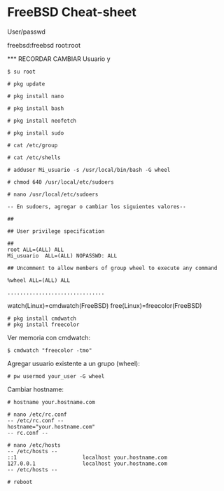 # FreeBSD Cheat-sheet

User/passwd

freebsd:freebsd
root:root

*** RECORDAR CAMBIAR Usuario y 

```
$ su root

# pkg update

# pkg install nano

# pkg install bash

# pkg install neofetch

# pkg install sudo

# cat /etc/group

# cat /etc/shells

# adduser Mi_usuario -s /usr/local/bin/bash -G wheel

# chmod 640 /usr/local/etc/sudoers

# nano /usr/local/etc/sudoers

-- En sudoers, agregar o cambiar los siguientes valores--

##

## User privilege specification

##
root ALL=(ALL) ALL
Mi_usuario  ALL=(ALL) NOPASSWD: ALL

## Uncomment to allow members of group wheel to execute any command

%wheel ALL=(ALL) ALL

...............................
```

watch(Linux)=cmdwatch(FreeBSD)
free(Linux)=freecolor(FreeBSD)

```
# pkg install cmdwatch
# pkg install freecolor
```

Ver memoria con cmdwatch:

```
$ cmdwatch "freecolor -tmo"
```

Agregar usuario existente a un grupo (wheel):

```
# pw usermod your_user -G wheel
```

Cambiar hostname:

```
# hostname your.hostname.com 

# nano /etc/rc.conf
-- /etc/rc.conf --
hostname="your.hostname.com"
-- rc.conf -- 

# nano /etc/hosts
-- /etc/hosts --
::1                     localhost your.hostname.com
127.0.0.1               localhost your.hostname.com
-- /etc/hosts --

# reboot
```

